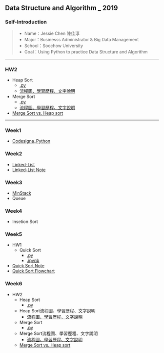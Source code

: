 ## Data Structure and Algorithm _ 2019

### Self-Introduction
>* Name：Jessie Chen 陳佳淳
>* Major：Businesss Administrator & Big Data Management
>* School：Soochow University
>* Goal：Using Python to practice Data Structure and Algorithm
----------------------------------------------------
### HW2
  * Heap Sort
    * [.py](HW2/heap_sort_05153208.py)
    * [流程圖、學習歷程、文字說明](HW2/HeapSort_流程圖、學習歷程_05153208.ipynb)
  * Merge Sort
    * [.py](HW2/merge_sort_05153208.py)
    * [流程圖、學習歷程、文字說明](HW2/MergeSort_流程圖、學習歷程_05153208.ipynb)
  * [Merge Sort vs. Heap sort](HW2/heapsort_vs_mergesort.md)

----------------------------------------------------


### Week1
* [Codesigna_Python](https://github.com/chenjanice/Data-Structure_2019/blob/master/week1/codesignal%201-10.md#codesignal-python)

### Week2
* [Linked-List](https://github.com/chenjanice/Data-Structure_2019/blob/master/week2/Linkedlist.py)
* [Linked-List Note](week2/Linked-List_Note.md)

### Week3
 * [MinStack](https://github.com/chenjanice/Data-Structure_2019/blob/master/week3/Min%20Stack.ipynb) 
 * Queue

### Week4
 * Insetion Sort

### Week5
* HW1
  * Quick Sort
    *  [.py](https://github.com/chenjanice/Data-Structure_2019/blob/master/week5/quicksort.py)
    *  [.ipynb](https://nbviewer.jupyter.org/github/chenjanice/Data-Structure_2019/blob/master/week5/quicksort.ipynb)   
* [Quick Sort Note](https://github.com/chenjanice/Data-Structure_2019/blob/master/week5/quicksort.md)
* [Quick Sort Flowchart](quicksort_flowchart.jpg)

### Week6
* HW2
  * Heap Sort
    * [.py](HW2/heap_sort_05153208.py)
  * Heap Sort流程圖、學習歷程、文字說明
    * [流程圖、學習歷程、文字說明](HW2/HeapSort_流程圖、學習歷程_05153208.ipynb)
  * Merge Sort
    * [.py](HW2/merge_sort_05153208.py)
  * Merge Sort流程圖、學習歷程、文字說明
    * [流程圖、學習歷程、文字說明](HW2/MergeSort_流程圖、學習歷程_05153208.ipynb)
  * [Merge Sort vs. Heap sort](HW2/heapsort_vs_mergesort.md)
